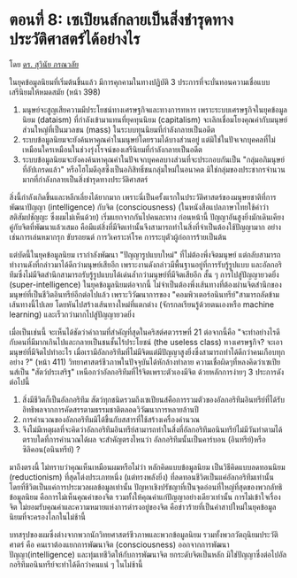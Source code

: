 # ตอนที่ 8: เซเปียนส์กลายเป็นสิ่งชำรุดทางประวัติศาสตร์ได้อย่างไร

โดย [ดร. สุวินัย ภรณวลัย](https://www.facebook.com/suvinaip/posts/2408962589140868)

ในยุคข้อมูลนิยมที่เริ่มต้นขึ้นแล้ว มีการคุกคามในทางปฏิบัติ 3 ประการที่จะบั่นทอนความเชื่อแบบเสรีนิยมให้หมดสมัย \(หน้า 398\)

1. มนุษย์จะสูญเสียความมีประโยชน์ทางเศรษฐกิจและทางการทหาร เพราะระบบเศรษฐกิจในยุคข้อมูลนิยม \(dataism\) ที่กำลังเข้ามาแทนที่ยุคทุนนิยม \(capitalism\) จะเลิกเชื่อมโยงคุณค่ากับมนุษย์ส่วนใหญ่ที่เป็นมวลชน \(mass\) ในระบบทุนนิยมที่กำลังกลายเป็นอดีต
2. ระบบข้อมูลนิยมจะยังค้นหาคุณค่าในมนุษย์โดยรวมได้บางส่วนอยู่ แต่มิใช่ในปัจเจกบุคคลที่ไม่เหมือนใครเหมือนในช่วงรุ่งโรจน์ของเสรีนิยมที่กำลังกลายเป็นอดีต
3. ระบบข้อมูลนิยมจะยังคงค้นหาคุณค่าในปัจเจกบุคคลบางส่วนที่จะประกอบกันเป็น "กลุ่มอภิมนุษย์ที่อัปเกรดแล้ว" หรือโฮโมดีอุสซึ่งเป็นอภิสิทธิ์ชนกลุ่มใหม่ในอนาคต มิใช่กลุ่มของประชากรจำนวนมากที่กำลังกลายเป็นสิ่งชำรุดทางประวัติศาสตร์

สิ่งนี้กำลังเกิดขึ้นและหลีกเลี่ยงได้ยากมาก เพราะนี่เป็นครั้งแรกในประวัติศาสตร์ของมนุษยชาติที่การพัฒนาปัญญา \(intelligence\) กับจิต \(consciousness\) \(ในหนังสือแปลภาษาไทยใช้คำว่า สติสัมปชัญญะ ซึ่งผมไม่เห็นด้วย\) เริ่มแยกจากกันไปคนละทาง ก่อนหน้านี้ ปัญญาอันสูงยิ่งมักเดินเคียงคู่กับจิตที่พัฒนาแล้วเสมอ คือมีแต่สิ่งที่มีจิตเท่านั้นจึงสามารถทำในสิ่งที่จำเป็นต้องใช้ปัญญามาก อย่างเช่นการเล่นหมากรุก ขับรถยนต์ การวิเคราะห์โรค การระบุตัวผู้ก่อการร้ายเป็นต้น

แต่บัดนี้ในยุคข้อมูลนิยม เรากำลังพัฒนา "ปัญญารูปแบบใหม่" ที่ไม่ต้องพึ่งจิตมนุษย์ แต่กลับสามารถทำงานดังที่กล่าวมาได้ดีกว่ามนุษย์เสียอีก เพราะงานดังกล่าวมีพื้นฐานอยู่ที่การรับรู้รูปแบบ และอัลกอริทึมซึ่งไม่มีจิตสำนึกสามารถรับรู้รูปแบบได้เด่นล้ำกว่ามนุษย์ที่มีจิตเสียอีก สั้น ๆ การไปสู่ปัญญายวดยิ่ง \(super-intelligence\) ในยุคข้อมูลนิยมต่อจากนี้ ไม่จำเป็นต้องพึ่งเส้นทางที่ต้องผ่านจิตสำนึกของมนุษย์ที่เป็นชีวิตอินทรีย์อีกต่อไปแล้ว เพราะวิวัฒนาการของ "คอมพิวเตอร์อนินทรีย์"สามารถลัดข้ามเส้นทางนี้ไปเลย โดยหันไปสร้างเส้นทางใหม่ที่แตกต่าง \(จักรกลเรียนรู้ด้วยตนเองหรือ machine learning\) และเร็วกว่ามากไปสู่ปัญญายวดยิ่ง

เมื่อเป็นเช่นนี้ จะเห็นได้ชัดว่าคำถามที่สำคัญที่สุดในคริสต์ศตวรรษที่ 21 ต่อจากนี้คือ "จะทำอย่างไรดีกับคนที่มีมากเกินไปและกลายเป็นชนชั้นไร้ประโยชน์ \(the useless class\) ทางเศรษฐกิจ? จะเอามนุษย์ที่มีจิตไปทำอะไร เมื่อเรามีอัลกอริทึมที่ไม่มีจิตแต่มีปัญญาสูงยิ่งซึ่งสามารถทำได้ดีกว่าคนเกือบทุกอย่าง ?" \(หน้า 411\) วิทยาศาสตร์ชีวภาพในปัจจุบันได้หักล้างทำลาย ความเชื่อผิดๆที่หลงคิดว่าเซเปียนส์เป็น "สัตว์ประเสริฐ" เหนือกว่าอัลกอริทึมที่ไร้จิตเพราะตัวเองมีจิต ด้วยหลักการง่ายๆ 3 ประการดังต่อไปนี้

1. สิ่งมีชีวิตก็เป็นอัลกอริทึม สัตว์ทุกชนิดรวมถึงเซเปียนส์คือการรวมตัวของอัลกอริทึมอินทรีย์ที่ได้รับอิทธิพลจากการคัดสรรตามธรรมชาติตลอดวิวัฒนาการหลายล้านปี
2. การคำนวณของอัลกอริทึมมิได้ขึ้นกับสสารที่ใช้สร้างเครื่องคำนวณ
3. จึงไม่มีเหตุผลที่จะคิดว่าอัลกอริทึมอินทรีย์สามารถทำในสิ่งที่อัลกอริทึมอนินทรีย์ไม่มีวันทำตามได้ ตราบใดที่การคำนวณได้ผล จะสำคัญตรงไหนว่า อัลกอริทึมนั้นเป็นคาร์บอน \(อินทรีย์\)หรือซิลิคอน\(อนินทรีย์\) ?

มาถึงตรงนี้ ไม่ทราบว่าคุณเห็นเหมือนผมหรือไม่ว่า หลักคิดแบบข้อมูลนิยม เป็นวิธีคิดแบบลดทอนนิยม \(reductionism\) ที่สุดโต่งประเภทหนึ่ง \(แต่ทรงพลังยิ่ง\) ที่ลดทอนชีวิตเป็นแค่อัลกอริทึมเท่านั้น  
โดยที่ชีวิตเป็นแค่การประมวลผลข้อมูลเท่านั้น ปัญหาเชิงปรัชญาที่เป็นจุดอ่อนที่ใหญ่ที่สุดของพวกลัทธิข้อมูลนิยม คือการไม่เห็นคุณค่าของจิต รวมทั้งให้คุณค่าแก่ปัญญาอย่างเดียวเท่านั้น การไม่เข้าใจเรื่องจิต ไม่ยอมรับคุณค่าและความหมายแห่งการดำรงอยู่ของจิต คือข่าวร้ายที่เป็นคำสาปใหม่ในยุคข้อมูลนิยมที่จะครองโลกในไม่ช้านี้

บทสรุปของผมซึ่งต่างจากพวกนักวิทยศาสตร์ชีวภาพและพวกข้อมูลนิยม รวมทั้งพวกวัตถุนิยมประวัติศาตร์ คือ คนเราต้องแยกการพัฒนาจิต \(consciousness\) ออกจากการพัฒนาปัญญา\(intelligence\) และทุ่มเทชีวิตให้กับการพัฒนาจิต ยกระดับจิตเป็นหลัก มิใช่ปัญญาซึ่งต่อไปอัลกอริทึมอนินทรีย์จะทำได้ดีกว่าคนแน่ ๆ ในไม่ช้านี้ 

